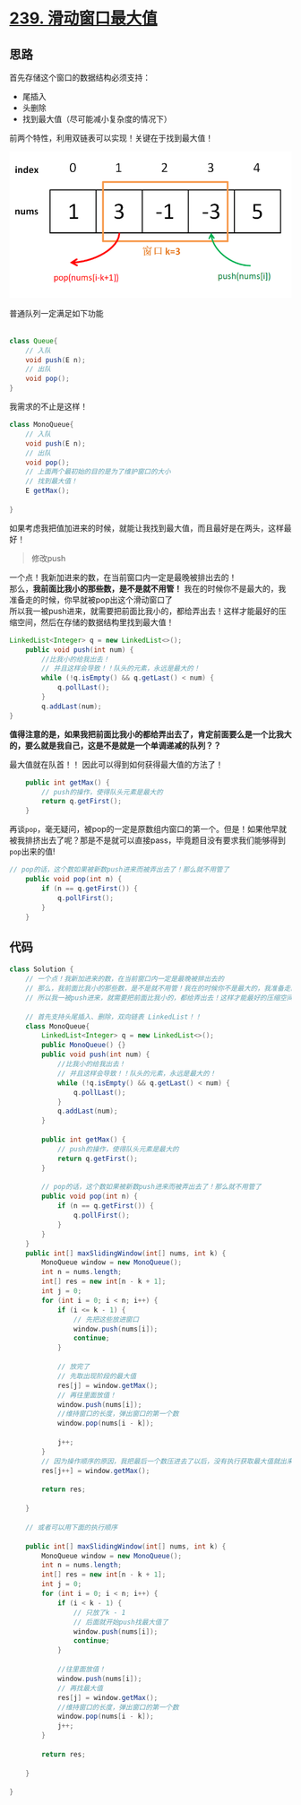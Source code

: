 # [239. 滑动窗口最大值](https://leetcode-cn.com/problems/sliding-window-maximum/)

## 思路
首先存储这个窗口的数据结构必须支持：
- 尾插入
- 头删除
- 找到最大值（尽可能减小复杂度的情况下）

前两个特性，利用双链表可以实现！关键在于找到最大值！

![示意图](https://github.com/Wanjixuan/leetcode/blob/main/Pic/Question/293.png)

普通队列一定满足如下功能<br/>

```java

class Queue{
    // 入队
    void push(E n);
    // 出队
    void pop();
}
```

我需求的不止是这样！
```java
class MonoQueue{
    // 入队
    void push(E n);
    // 出队
    void pop();
    // 上面两个最初始的目的是为了维护窗口的大小
    // 找到最大值！
    E getMax();
  
}
```
如果考虑我把值加进来的时候，就能让我找到最大值，而且最好是在两头，这样最好！<br/>
> 修改push

一个点！我新加进来的数，在当前窗口内一定是最晚被排出去的！<br/>
那么，**我前面比我小的那些数，是不是就不用管！** 我在的时候你不是最大的，我准备走的时候，你早就被pop出这个滑动窗口了<br/>
所以我一被push进来，就需要把前面比我小的，都给弄出去！这样才能最好的压缩空间，然后在存储的数据结构里找到最大值！<br/>

```java
LinkedList<Integer> q = new LinkedList<>();
    public void push(int num) {
        //比我小的给我出去！
        // 并且这样会导致！！队头的元素，永远是最大的！
        while (!q.isEmpty() && q.getLast() < num) {
            q.pollLast();
        } 
        q.addLast(num);
}
```

**值得注意的是，如果我把前面比我小的都给弄出去了，肯定前面要么是一个比我大的，要么就是我自己，这是不是就是一个单调递减的队列？？**

最大值就在队首！！
因此可以得到如何获得最大值的方法了！

```java
    public int getMax() {
        // push的操作，使得队头元素是最大的
        return q.getFirst();
    }
```

再谈`pop`，毫无疑问，被pop的一定是原数组内窗口的第一个。但是！如果他早就被我排挤出去了呢？那是不是就可以直接pass，毕竟题目没有要求我们能够得到`pop`出来的值!
```java
// pop的话，这个数如果被新数push进来而被弄出去了！那么就不用管了
    public void pop(int n) {
        if (n == q.getFirst()) {
            q.pollFirst();
        }
    }
```

## 代码

```java
class Solution {
    // 一个点！我新加进来的数，在当前窗口内一定是最晚被排出去的
    // 那么，我前面比我小的那些数，是不是就不用管！我在的时候你不是最大的，我准备走的时候，你早就被pop出这个滑动窗口了
    // 所以我一被push进来，就需要把前面比我小的，都给弄出去！这样才能最好的压缩空间，然后在存储的数据结构里找到最大值！
        
    // 首先支持头尾插入、删除，双向链表 LinkedList！！
    class MonoQueue{
        LinkedList<Integer> q = new LinkedList<>();
        public MonoQueue() {}
        public void push(int num) {
            //比我小的给我出去！
            // 并且这样会导致！！队头的元素，永远是最大的！
            while (!q.isEmpty() && q.getLast() < num) {
                q.pollLast();
            } 
            q.addLast(num);
        }

        public int getMax() {
            // push的操作，使得队头元素是最大的
            return q.getFirst();
        }

        // pop的话，这个数如果被新数push进来而被弄出去了！那么就不用管了
        public void pop(int n) {
            if (n == q.getFirst()) {
                q.pollFirst();
            }
        }
    }
    public int[] maxSlidingWindow(int[] nums, int k) {
        MonoQueue window = new MonoQueue();
        int n = nums.length;
        int[] res = new int[n - k + 1];
        int j = 0;
        for (int i = 0; i < n; i++) {
            if (i <= k - 1) {
                // 先把这些放进窗口
                window.push(nums[i]);
                continue;
            } 

            // 放完了
            // 先取出现阶段的最大值
            res[j] = window.getMax();
            // 再往里面放值！
            window.push(nums[i]);
            //维持窗口的长度，弹出窗口的第一个数
            window.pop(nums[i - k]);

            j++;
        }
        // 因为操作顺序的原因，我把最后一个数压进去了以后，没有执行获取最大值就出来了
        res[j++] = window.getMax();

        return res;

    }
    
    // 或者可以用下面的执行顺序
    
    public int[] maxSlidingWindow(int[] nums, int k) {
        MonoQueue window = new MonoQueue();
        int n = nums.length;
        int[] res = new int[n - k + 1];
        int j = 0;
        for (int i = 0; i < n; i++) {
            if (i < k - 1) {
                // 只放了k - 1
                // 后面就开始push找最大值了
                window.push(nums[i]);
                continue;
            } 

            //往里面放值！
            window.push(nums[i]);
            // 再找最大值
            res[j] = window.getMax();
            //维持窗口的长度，弹出窗口的第一个数
            window.pop(nums[i - k]);
            j++;
        }

        return res;

    }

}

```


